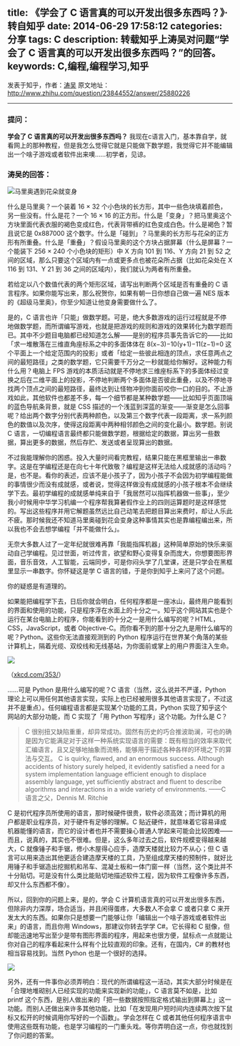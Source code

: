 title: 《学会了 C 语言真的可以开发出很多东西吗？》· 转自知乎
date: 2014-06-29 17:58:12
categories: 分享
tags: C
description: 转载知乎上涛吴对问题“学会了 C 语言真的可以开发出很多东西吗？”的回答。
keywords: C,编程,编程学习,知乎
---

发表于知乎，作者：[涛吴](http://www.zhihu.com/people/Metaphox)
原文地址：<http://www.zhihu.com/question/23844552/answer/25880226>

---

### 提问：
__学会了 C 语言真的可以开发出很多东西吗？__
我现在c语言入门，基本靠自学，就看网上的那种教程，但是我怎么觉得它就是只能做下数学题，我觉得它并不能编辑出一个啥子游戏或者软件出来噢……初学者，见谅。

### 涛吴的回答：
![马里奥遇到花朵就变身](http://cptsct.qiniudn.com/could_c_do_a_lot/mario.jpg)

什么是马里奥？一个装着 16 × 32 个小色块的长方形，其中一些色块填着颜色，另一些没有。什么是花？一个 16 × 16 的正方形。什么是「变身」？把马里奥这个方块里面代表衣服的褐色变成红色，代表背带裤的红色变成白色。什么是褐色？暂且说它是 0x887000 这个数字。什么是「碰到」？马里奥的长方形与花朵的正方形有所重叠。什么是「重叠」？假设马里奥的这个方块占据屏幕（什么是屏幕？一个能装下 256 × 240 个小色块的矩形）中 X 方向 101 到 116、Y 方向 21 到 52 之间的区域，那么只要这个区域内有一点或更多点也被花朵所占据（比如花朵处在 X 116 到 131、Y 21 到 36 之间的区域内），我们就认为两者有所重叠。

<!-- more -->

若给定以八个数值代表的两个矩形区域，请写出判断两个区域是否有重叠的 C 语言程序。如果你能写出来，那么祝贺你，如果有朝一日你想自己做一遍 NES 版本的《超级马里奥》，你至少知道让他变身需要做什么了。

是的，C 语言也许「只能」做数学题。可是，绝大多数游戏的运行过程就是不停地做数学题，而所谓编写游戏，也就是把游戏的规则和游戏的效果转化为数学题而已。其中不少题目电脑都已经知道怎么解——是别的程序员事先告诉它的——比如「求一堆散落在三维直角座标系之中的多面体体在 8(x−3)−10(y+1)−11(z−1)=0 这个平面上一个给定范围内的投影」或者「给定一些彼此相连的顶点，求任意两点之间的最短路径」之类的数学题，它只需要千万分之一秒就能给你解好。这种能力有什么用？电脑上 FPS 游戏的本质活动就是不停地求三维座标系下的多面体经过变换之后在二维平面上的投影，不停地判断两个多面体是否彼此重叠，以及不停地寻找两个顶点之间的最短路径，最终达到让怪物冲到你面前咬你一口的目的。不止游戏如此，其他软件也都差不多，每一个细节都是某种数学题——比如知乎页面顶端的蓝色导航条背景，就是 CSS 描述的一个浅蓝到深蓝的渐变——渐变是怎么回事呢？给出两个数字分别代表两种颜色，以及第三个数字代表一段距离，求一系列颜色的数值以及次序，使得这段距离中两种相邻颜色之间的变化最小。数学题。别说 C 语言，一切编程语言最终都只能做数学题，根据给定的数据，算出另一些数据，算出更多的数据，然后存贮、发送或者呈现算出的数据。

不过我能理解你的困惑。投入大量时间看完教程，结果只能在黑框里输出一串数字。这是在学编程还是在向七十年代致敬？编程是这样无法给人成就感的活动吗？是，也不是。看你的表述，应该不是小孩子了，因为小孩子不会因为初学编程能做的事情很少而没有成就感，或者说，觉得这样做没有成就感的小孩子根本不会继续学下去。最初学编程的成就感单纯来自于「我居然可以指挥机器做一些事」，至少我小时候用中华学习机编一个程序帮我算暑假作业上的四则运算题时是这样感觉的。写出这些程序并用它解题虽然远比自己动笔去把题目算出来费时，却让人乐此不疲。那时候我还不知道马里奥碰到花会变身这种事情其实也是靠编程编出来，所以我也不会去想学编程「并不能做什么」。

无奈大多数人过了一定年纪就很难再靠「我能指挥机器」这种简单原始的快乐来驱动自己学编程。见过世面，听过传言，欲望和野心变得复杂而庞大，你想要图形界面，音乐音效，人工智能，云端同步，可是你闷头学了几堂课，还是只学会在黑框里显示一串数字。你怀疑这是学 C 语言的错，于是你到知乎上来问了这个问题。

你的疑惑是有道理的。

如果能把编程学下去，日后你就会明白，任何程序都是一座冰山，最终用户能看到的界面和使用的功能，只是程序浮在水面上的十分之一。知乎这个网站其实也是个运行在某台电脑上的程序，你能看到的十分之一是用什么编写的呢？HTML，CSS，JavaScript，或者 Objective-C。而你看不到的那十分之九是用什么编写的呢？Python。这些你无法直接观测到的 Python 程序运行在世界某个角落的某些计算机上，隔着光缆、双绞线和无线基站，为你面前或掌上的用户界面注入生命。

![](http://cptsct.qiniudn.com/could_c_do_a_lot/python.png)

（[xkcd.com/353/](http://xkcd.com/353/)）

……可是 Python 是用什么编写的呢？C 语言（当然，这么说并不严谨，Python 理论上可以用任何其他语言实现，实际上也已经被用很多其他语言实现了，不过这并不是重点）。任何编程语言都是实现某个功能的工具，Python 实现了知乎这个网站的大部分功能，而 C 实现了「用 Python 写程序」这个功能。为什么是 C？

> C 很别扭又缺陷重重，却异常成功。固然有历史的巧合推波助澜，可也的确是因为它能满足对于这样一种系统实现语言的需要：既有相当的效率来取代汇编语言，且又足够地抽象而流畅，能够用于描述各种各样的环境之下的算法与交互。
> C is quirky, flawed, and an enormous success. Although accidents of history surely helped, it evidently satisfied a need for a system implementation language efficient enough to displace assembly language, yet sufficiently abstract and fluent to describe algorithms and interactions in a wide variety of environments.
> ——C 语言之父，Dennis M. Ritchie

C 是初代程序员所使用的语言，那时候硬件很贵，软件必须高效；而计算机的用户都是职业程序员，对于硬件有足够的理解。C 贴近硬件，就意味着它容易译成机器能懂的语言，而它的设计者也并不需要操心普通人学起来可能会比较困难——而且，说真的，其实也不很难。但是，这么多年过去之后，软件规模变得越来越大，C 就像锤子和手锯，修小木屋得心应手，造摩天楼就比较力不从心；但 C 语言可以用来造出其他更适合建造摩天楼的工具，乃至组成摩天楼的预制件，就好比用锤子和手锯造出挖掘机和吊车、混凝土板和一体门窗一样（当然，这个类比并不十分贴切。可是没有什么类比能贴切地描述软件工程，因为软件工程像许多东西，却又什么东西都不像）。

所以，回到你的问题上来，是的，学会 C 计算机语言真的可以开发出很多东西，但除非内力深厚，场合适当，并且闲得蛋疼，大多数人不会拿 C 或者只拿 C 来开发太大的东西。如果你只是想要一门能够让你「编辑出一个啥子游戏或者软件出来」的语言，而且你用 Windows，那建议你转去学学 C#。它长得和 C 挺像，但却能迅速地写出至少是带有图形界面的程序，用起来也很方便，鼠标点一点就能让你对自己的程序看起来什么样有个比较直观的印象。还有，在国内，C# 的教材也相当容易找到。当然 Python 也是一个很好的选择。

![](http://cptsct.qiniudn.com/could_c_do_a_lot/csharp.jpg)

另外，还有一件事你必须弄明白：现代的所谓编程这一活动，其实大部分时候是在「合理地堆砌别人已经实现的功能来实现新的功能」，C 语言莫不如是，比如 printf 这个东西，是别人做出来的「把一些数据按照指定格式输出到屏幕上」这一功能。而别人还做出来许多其他功能，比如「在发现用户短时间内连续两次按下鼠标又松开的时候调用你写好的一个函数」。学会怎样在 C 或者其他任何程序语言中使用这些既有功能，也是学习编程的一门重头戏。等你弄明白这一点，你也就找到了你问题的答案。